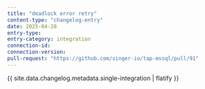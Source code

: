 ```yaml
---
title: "deadlock error retry"
content-type: "changelog-entry"
date: 2025-04-28
entry-type: 
entry-category: integration
connection-id: 
connection-version: 
pull-request: "https://github.com/singer-io/tap-mssql/pull/91"
---
```

{{ site.data.changelog.metadata.single-integration | flatify }}
